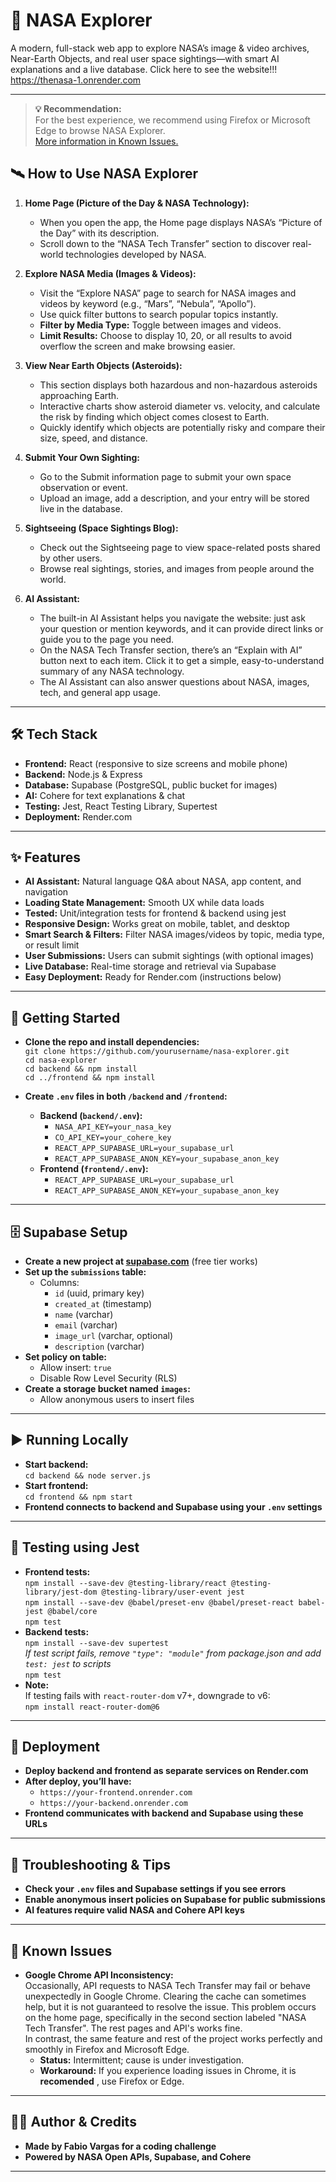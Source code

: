 # 🚀 NASA Explorer

A modern, full-stack web app to explore NASA’s image & video archives, Near-Earth Objects, and real user space sightings—with smart AI explanations and a live database.
Click here to see the website!!! https://thenasa-1.onrender.com

---

> **💡 Recommendation:**  
> For the best experience, we recommend using Firefox or Microsoft Edge to browse NASA Explorer.  
> [More information in Known Issues.](#known-issues)



## 🛰️ How to Use NASA Explorer

1. **Home Page (Picture of the Day & NASA Technology):**  
   - When you open the app, the Home page displays NASA’s “Picture of the Day” with its description.
   - Scroll down to the “NASA Tech Transfer” section to discover real-world technologies developed by NASA.

2. **Explore NASA Media (Images & Videos):**  
   - Visit the “Explore NASA” page to search for NASA images and videos by keyword (e.g., “Mars”, “Nebula”, “Apollo”).
   - Use quick filter buttons to search popular topics instantly.
   - **Filter by Media Type:** Toggle between images and videos.
   - **Limit Results:** Choose to display 10, 20, or all results to avoid overflow the screen and make browsing easier.

3. **View Near Earth Objects (Asteroids):**  
   - This section displays both hazardous and non-hazardous asteroids approaching Earth.
   - Interactive charts show asteroid diameter vs. velocity, and calculate the risk by finding which object comes closest to Earth.
   - Quickly identify which objects are potentially risky and compare their size, speed, and distance.
     
4. **Submit Your Own Sighting:**  
   - Go to the Submit information page to submit your own space observation or event.
   - Upload an image, add a description, and your entry will be stored live in the database.
     
5. **Sightseeing (Space Sightings Blog):**  
   - Check out the Sightseeing page to view space-related posts shared by other users.
   - Browse real sightings, stories, and images from people around the world.

6. **AI Assistant:**  
   - The built-in AI Assistant helps you navigate the website: just ask your question or mention keywords, and it can provide direct links or guide you to the page you need.
   - On the NASA Tech Transfer section, there’s an “Explain with AI” button next to each item. Click it to get a simple, easy-to-understand summary of any NASA technology.
   - The AI Assistant can also answer questions about NASA, images, tech, and general app usage.
---

## 🛠️ Tech Stack

- **Frontend:** React (responsive to size screens and mobile phone)
- **Backend:** Node.js & Express
- **Database:** Supabase (PostgreSQL, public bucket for images)
- **AI:** Cohere for text explanations & chat
- **Testing:** Jest, React Testing Library, Supertest
- **Deployment:** Render.com

---

## ✨ Features

- **AI Assistant:** Natural language Q&A about NASA, app content, and navigation
- **Loading State Management:** Smooth UX while data loads
- **Tested:** Unit/integration tests for frontend & backend using jest
- **Responsive Design:** Works great on mobile, tablet, and desktop
- **Smart Search & Filters:** Filter NASA images/videos by topic, media type, or result limit
- **User Submissions:** Users can submit sightings (with optional images)
- **Live Database:** Real-time storage and retrieval via Supabase
- **Easy Deployment:** Ready for Render.com (instructions below)

---

## 🚦 Getting Started

- **Clone the repo and install dependencies:**  
  `git clone https://github.com/yourusername/nasa-explorer.git`  
  `cd nasa-explorer`  
  `cd backend && npm install`  
  `cd ../frontend && npm install`

- **Create `.env` files in both `/backend` and `/frontend`:**
  - **Backend (`backend/.env`):**
    - `NASA_API_KEY=your_nasa_key`
    - `CO_API_KEY=your_cohere_key`
    - `REACT_APP_SUPABASE_URL=your_supabase_url`
    - `REACT_APP_SUPABASE_ANON_KEY=your_supabase_anon_key`
  - **Frontend (`frontend/.env`):**
    - `REACT_APP_SUPABASE_URL=your_supabase_url`
    - `REACT_APP_SUPABASE_ANON_KEY=your_supabase_anon_key`

---

## 🗄️ Supabase Setup

- **Create a new project at [supabase.com](https://supabase.com)** (free tier works)
- **Set up the `submissions` table:**
  - Columns:
    - `id` (uuid, primary key)
    - `created_at` (timestamp)
    - `name` (varchar)
    - `email` (varchar)
    - `image_url` (varchar, optional)
    - `description` (varchar)
- **Set policy on table:**  
  - Allow insert: `true`
  - Disable Row Level Security (RLS)
- **Create a storage bucket named `images`:**
  - Allow anonymous users to insert files

---

## ▶️ Running Locally

- **Start backend:**  
  `cd backend && node server.js`
- **Start frontend:**  
  `cd frontend && npm start`
- **Frontend connects to backend and Supabase using your `.env` settings**

---

## 🧪 Testing using Jest

- **Frontend tests:**  
  `npm install --save-dev @testing-library/react @testing-library/jest-dom @testing-library/user-event jest`  
  `npm install --save-dev @babel/preset-env @babel/preset-react babel-jest @babel/core`  
  `npm test`
- **Backend tests:**  
  `npm install --save-dev supertest`  
  _If test script fails, remove `"type": "module"` from package.json and add `test: jest` to scripts_  
  `npm test`
- **Note:**  
  If testing fails with `react-router-dom` v7+, downgrade to v6:  
  `npm install react-router-dom@6`

---

## 🚀 Deployment

- **Deploy backend and frontend as separate services on Render.com**
- **After deploy, you’ll have:**
  - `https://your-frontend.onrender.com`
  - `https://your-backend.onrender.com`
- **Frontend communicates with backend and Supabase using these URLs**

---

## 🛟 Troubleshooting & Tips

- **Check your `.env` files and Supabase settings if you see errors**
- **Enable anonymous insert policies on Supabase for public submissions**
- **AI features require valid NASA and Cohere API keys**

---
## 🐞 Known Issues

- **Google Chrome API Inconsistency:**  
  Occasionally, API requests to NASA Tech Transfer may fail or behave unexpectedly in Google Chrome. Clearing the cache can sometimes help, but it is not guaranteed to resolve the issue. This problem occurs on the home page, specifically in the second section labeled "NASA Tech Transfer". The rest pages and API's works fine.  
  In contrast, the same feature and rest of the project works perfectly and smoothly in Firefox and Microsoft Edge.    
  - **Status:** Intermittent; cause is under investigation.  
  - **Workaround:** If you experience loading issues in Chrome, it is **recomended** , use Firefox or Edge.

---

## 👨‍💻 Author & Credits

- **Made by Fabio Vargas for a coding challenge**
- **Powered by NASA Open APIs, Supabase, and Cohere**

---
